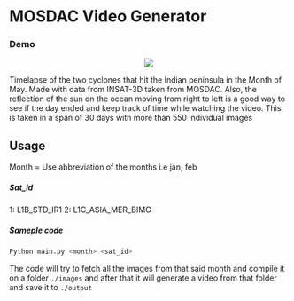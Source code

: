 # MOSDAC Video Generator
### Demo
<p align="center">
  <img src="https://raw.githubusercontent.com/Araon/MOSDAC_Video_Generator/master/demos/INSAT-3D.gif">
</p>

Timelapse of the two cyclones that hit the Indian peninsula in the Month of May. Made with data from INSAT-3D taken from MOSDAC.
Also, the reflection of the sun on the ocean moving from right to left is a good way to see if the day ended and keep track of time while watching the video.
This is taken in a span of 30 days with more than 550 individual images


## Usage

Month = Use abbreviation of the months i.e jan, feb
##### Sat_id  
1: L1B_STD_IR1 
2: L1C_ASIA_MER_BIMG
##### Sameple code
```python
Python main.py <month> <sat_id>
```
The code will try to fetch all the images from that said month and compile it on a folder `./images` and after that it will generate a video from that folder and save it to `./output`

